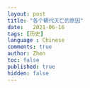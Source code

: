 ```yaml
---
layout: post
title: "各个朝代灭亡的原因"
date:   2021-06-16
tags: [历史]
language : Chinese
comments: true
author: Zhen
toc: false
published: true
hidden: false
---
```



<!--stackedit_data:
eyJoaXN0b3J5IjpbMjM5Njk4NDkxXX0=
-->